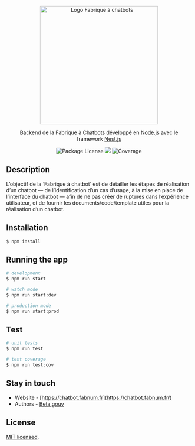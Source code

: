 <p align="center">
  <a href="https://chatbot.fabnum.fr" target="blank"><img src="https://chatbot.d.fabnum.fr/assets/img/logo_fabrique_chatbot.svg" width="320" alt="Logo Fabrique à chatbots" /></a>
</p>
  
  <p align="center">Backend de la Fabrique à Chatbots développé en <a href="http://nodejs.org" target="blank">Node.js</a> avec le framework <a href="https://nestjs.com/" target="blank">Nest.js</a></p>
    <p align="center">
<img src="https://img.shields.io/npm/l/@nestjs/core.svg" alt="Package License" />
<img src="https://github.com/fabnumdef/fabrique-chatbot-back/workflows/Build%20&%20Deploy/badge.svg">
<img src="https://github.com/fabnumdef/fabrique-chatbot-back/workflows/Test%20Coverage/badge.svg" alt="Coverage" />
</p>

## Description

L’objectif de la ‘Fabrique à chatbot’ est de détailler les étapes de réalisation d’un chatbot — de l’identification d’un cas d’usage, à la mise en place de l’interface du chatbot — afin de ne pas créer de ruptures dans l’expérience utilisateur, et de fournir les documents/code/template utiles pour la réalisation d’un chatbot. 

## Installation

```bash
$ npm install
```

## Running the app

```bash
# development
$ npm run start

# watch mode
$ npm run start:dev

# production mode
$ npm run start:prod
```

## Test

```bash
# unit tests
$ npm run test

# test coverage
$ npm run test:cov
```

## Stay in touch

- Website - [https://chatbot.fabnum.fr](https://chatbot.fabnum.fr/)
- Authors - [Beta.gouv](https://beta.gouv.fr/startups/fabrique-chatbots.html)

## License

[MIT licensed](LICENSE).
